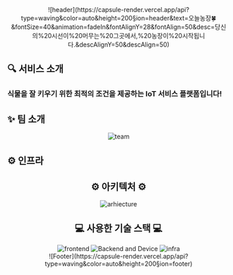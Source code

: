 <div align="center">
![header](https://capsule-render.vercel.app/api?type=waving&color=auto&height=200&section=header&text=오늘농장🍀&fontSize=40&animation=fadeIn&fontAlignY=28&fontAlign=50&desc=당신의%20시선이%20머무는%20그곳에서,%20농장이%20시작됩니다.&descAlignY=50&descAlign=50)
</div>

<h2>🔍 서비스 소개 </h2>
<h3>식물을 잘 키우기 위한 최적의 조건을 제공하는 IoT 서비스 플랫폼입니다!</h3>

<h2>✨ 팀 소개</h2>
<div align="center">
<img src="https://lh3.googleusercontent.com/fife/APg5EOZwnrUyb8HJ1WHOZVMW782iBxgqaypovIFtvjl-zLngm7QdfP_d6mqj1hZ1j0OmceI3L9fX2IW8hfSBNgo2VrYdbzwMWYTPtKQ2llsY0Ea1vEJvN6V8nIjxUF8cJK4HC6LCiQ1CxwEU7wjljn_qE7WpS6x8ygeaZI_uaCZXckud8eQrhrz_Qz38gmE8CLohbB2jmLV0w74PX94l4QUlkEwyac_edX0JS4IG35tGuFwcymJyNWd7m8ivmz_fcG7FHApMs2vW7uevVJEXesUsHPl21Jhr3ZtbOE4OU9DVA2I_FniSKyYOdaDrj36Uv8HR2M_-qWCtwmHLfbhTV_LuHy5npV--J2z8nfOkY7c4oI0tL2Ofg7rEnB7bjPD9xrxD35LLKMPTMokfcAr3BvefYFLQ87yx03MoWbqhgn1YLGZeWGmM9SKimxLgBQ7vZAfCPg9SxYeQYEdjJCiL8j4nfnavbgfucXEeV9EqKOLwdeHqLAHxMEgk_YAX_Sh84qDVaqDKKLI0bQVmL6QPeRTZk_rcdx0F52gmHJtc3OPz-B2sYZ8mhpnvsGP-18xwbASpN4OxUY4CDeRAnd8acwJlI9TG0D1BCcmxLgRr-njx4SClozxUVs7lS8yGpjAQQ140KoiploO35WP_8dnVOpMhK48o1YhTMLRvpYx5GHb77ULPP5ow-QGGblKC9j3kBbZmpVDK6qXMhTvMLy6XSU2ynC0K5tMypyx_jXWmQRAzbDwtj0FwohQFVfdJMigQa1qKGQ63aMwla_c8CTexqoqBEDhr8vWGKinmFERJsS9m8ihaPbhevLG129q_fKBhI7bSDXvF5W4EQkStz-LUsxhy9dAn2RT0FaFQprU_i92Ni-a3O8x6B7izGyVr9GXri0g4f1NgqXk2P1LmhU0ga0weMigaw3cy5npJGzQMuocH3SgouFnoTzOUqRGqpaWmOfCU1nMwGTQ2DFKA_mBIaifPaPJeGxp4Wf78sLzFb2NP3Svd0VnNXcvsEXhrG1BG3Wt_dViDHYGQ9l1X5yHd-2LJFADd-QPeQXd0wsqmvktFhivrFvlbvYYEF1gde6nWBtQk4qebB7FSyyQke6qeh31X-L5IC8DpFZc1dVdNMDoh3pecGCsY7TRUtT2Jgj20tdk9G6k8LoJfZeNYIgF9g7GclmwHzgNfmM2vSQPlBS-my2yO1iDPLLSh9gE7yPbybpvxbaUx1gNrqmhk1tksAJTdYIe8L0g63ZBkBiwpdm9PL-8RVb2OBamyXwk_kZ3rlWkFyDZm77Twlk8_JKe38Y_ZciaLr0yMccfDvvRNMb4_6XfY9qy8PkOR3RlrxtDOpnXLpmbStlvDLrhUIBAnRnE6OqZQa863gyKKOAInP5kfVuMcsB06xCoAQu5bWdBsphaG6hWPA52eL9UzQ49AbifeWh_6p3oov1tH5J54s98fFETWm0kfBymi31fBdu7IbBVdC_ww_h3TbRXAPANTzhzGli62KOEsLdpI2tmOJl7O8BYmgOkkC6r1cY8fX5-DfMI=w702-h937" alt="team">
</div>

<h2>⚙ 인프라</h2>
<div align="center">
<h2>⚙ 아키텍처 ⚙</h2>
<img src="https://lh3.googleusercontent.com/fife/APg5EOaZI78ZSJO2WeoO8omoqPipJ1VoRqkHWAIg8at-WMpnbhvDFRAADbDx_k3cjYCADgGaoBjF2wQoKCEYz-I_s-NsWXvkN3haKkwsh6WhypWazsOhKdkbbuAFyNk_e9ntw_8B2eUhAooMAf3y9z54NbGqtXJUrFyeAvOcpC-BY0DHBR4fjSDyJL9r-NfvyHAeKYslubqsKR-6gK6Y4rUXgU1BDhDbUKsb3AlIQXpRTg2nTpoEBIbs6ykXzUQNPoDrzvOTDV7F_HbigXdOcv68W9BdJFpR20CVlMdlajMaheqaCrCdBQfw6Ywh9nzc9ssVUDG7FgIlN_FLKSDSar7zi2pPIgl7FeLHyR2IqEFyqUP3OAVsvd3Yh6L_OIsb2gPs3CJMJPAOo3yHABmVpoxHAUtP-5qFg9UnbkCZZUlrZvBoCNsM213ltViTtv9h5qiAJx1MSTurl-WGZ9d5lZ2EOztSGOpmhmFb8Tw_6eNHss7l-8xo7sk6RleovXdnhg32ON_f8rbufRe5imDHlC-Z32143HykYClOOccFspTMSS1JXYkpFeqi-bxrlHsCi3doGP8e2Lsw_poOmTvYWyQju4JO95-YhS5CGhCWIRxmIVE4Vl3D8fwFy0PIWCmADbRUH32H0Bc7P7cAzKt9bA527079rprVbLBD5r_FhwO5UguDti85z2iCn9mMnkQ8N_tRhNR9yfV8soXUBXLOMF8Faf-YW-qB0Wwt6H4uTDQvf8GFXbvjrBbb9zWaaIYrx7I6XGnIhpEQmCGE6v1HcArc-RIUEKK-jWpIUUPkqH5P5Zo-OTEGBzZB3OtgaddTHwhDVeLUtJ3PQFi3rqOd6-QpawmlFalNQy_4LWPBozLZPoaTP5_9j_0HS70ss2aMdxwfVWt1lpd1lWRho0bcPQksy8V77ZMyfjUaQVIPEeYLZewPOK7tnuJ2qmhr-YeY-S7Baw5fimA0gsg4Q7xrhb53AVbVWaM-TNYO0XMYcmhwU-zkmTV2OLP1EBTkI_ZF54BKdvKvlxwK216M3v0RdBli_etT2sZrN85QAbH3yY4us_eM5I5qStDCKgrPjee_rKW7LXgxuU3lXNyj193L5jPIaT4UBIRa4ZPjcrd0pSp_KjLgaSt09mLej6N-NV0B8tXJrmSki7hadoEuU5rp6vYA1UJTcK8NT52g2YWQ_r4UVb7UY-_VZdxKrsqgOR5t_g4nfMERWFr3LcPkxVYyHlFzJL9Ue5YUeZBIOKOC3Jk9vBtV2WJxpZH3D71rVhHo467Pot9HUH63B1Ksh7oj7Np2xcjr_RmMMJMA3sPrz42gYPpZru2Mr-lx1_CF223O2SNTIrfH1_RO8bovL5wmLCJPIjtSClvbsmu2bSIR2HlMN85oz-iqcVRrZS5JR4JZ6SN7xA4Xr-_7f-KceBK8V8HjnZaOuaZhxy-wXZH0yX-BChY_1MhNL300la9VBeOuXdGUsOGhKr-hSWWK8u2NIcX378aVqhjqmWsWEDCi1zuv6d4yWRJ_VerN2x3CfPHrrKY=w702-h937" alt="arhiecture">

<h2>💻 사용한 기술 스택 💻</h2>

<img src="https://lh3.googleusercontent.com/fife/APg5EOb8Fwh9jDF2p6v4SflsoIiLo0Q0jusrljfOQTjL-7Qllu-hhbc-JTeU5QnHpBTB1YdBdyPzXx5fH-OggcxwkiABHutTnJ5rXZEx4XN0jUO6Rhy5XVpAcuZE_BDDNOInmjqMuw3BpJ45BeiKqALHmmDQHAC6__TE2ixSDXB5NSSvotBPD3_OBK0WEgUFKNRLpHZu1Y8lAqfrua_I7TI750-ruu2D7x8RsrOl8iCtATPeRvdvdyfw_6KFdmIyq2ab03eFC3IBsT1pui4m_F8BQShZ9RZ8zxTLOH-wC8jT8faz-hUIeag8GtY4-L3Zyzzl5m6yPkCUQyHf_pvEeXDsVhrMDJ6-CXr31o7LgKP5glz2ehNmzNqdsSwh-1MCuQWdOb6fP5iX6axIIoa2HGMitdC0a-mVx34XjHCK8WOnS2HfVuJFnKF9M4V4WCeu8NnlfJoXy__6B7BJQFlAjaM_nov6vLjDeTzhfjXmllfpn-H3f3wGDFIxrkpwrztOfVJ19Hl395eMvt3SNBJCCtXf1YsRGNPt0QYYbir0RY9_RHk5g3l59vWJ4uRt5HX2ZTjdH6zICwZCfh4tkKPqXEDuInouj8_sUiLcW3s-G3tlDSpfW8cM7PMcPVBsdcsuN0LRhFdoDq3-yBxpFc2VyTnCJbb7_jReRZ3YrV3fck1611QHLioosRVVteg6spmS3zJ70GJOVasnswM8lon49HfPrY5yXkV8de_O8-xOMcMReN3BiCrti4Wi6Qf2R7IOj5GSKaVcWRJHy8UgeW-yNBXwM44X09Ke2aMgvBJEM6svdLlWARLXH1znqOnX2qdkM8z0ZENq1yDbtldSRrXKgy4yXLiSsyu4RlWHogyH6PtEKux1RCmOOMLGdwhPxbdcVSajkcCDTMFjnzZyDu3lNQ2fTceynLOrC56JyBkgviJzI0nGf_RhjQoOmg9MDlBgYwHo3ux84Z0bW7ZUMaXI6Of5ZTE7e6Y7q9VY-UJ_wCmTX4F1rIM7uPZA4RZKmsHDiGVFgjyo6wGYmoGRhY6KRC4wvhidsZdJ4CEyP5f2RQ7jVIGwg6lnJ541cwEsFZ1T9VN8B4PF5pBumtq6w29moYuYf2-3HwSoqtA5A9UnmAtNvBq4V_GCOj7bBGT3nMlNEm9frbec5Ox-Ip892M80r5WaBg2G1SkGrCj8MPUzPfmYnNiru5jN05DcDfs4ltJ3qPshYUuta1k5XjQkJnPO0zau59ChQ5Caps9kzMvfQuwvpbJVmvAb2rmoqmdJc3fI0PVVZno_Bda_126tWZhFRio4gbuBaKGTqniY8_McuKT1WoBpcPu9IDKwa8AtvA9TN2KFntNyd6ClYd7vvsZN_cV7uE0Gx4zmSoGW1ad-osxPcPRj7u10jQMYhP_X9tkf53VhqXVMB6qlghZA3IpN6a_YT06NjN3e2w51tl6IYEjmzH8YWD-778mdo_cfezbX72Xym3YPAcr9slF3SuztRJBGoPq4k_n3uqleuXrpauFL0lDi8pbJnWjeqFc-P04NVkM=w702-h937" alt="frontend">

<img src="https://lh3.googleusercontent.com/fife/APg5EOYA01E7y4mGjY8W958CmmKlKcBnTgaTYR9SicvGdkEa_Wucs2Iz98jdQnocqTW6o4NRTzwHGfQ1IOJeRm6e5X_bhJ_wvLuw4zTrkRojpyENv27kuRZ0lRSCmOn1GHXYcsK5lWXlRBJU85z93RcD6Nq_ATYHJFrai0nl_LsBZXCn-idKfZn3KhJfNndc6HuehDHlKjgg56IH2s6cLu456XU_TuSse4yLm1UauZn4KKkqQXFNalHHkm5FU1QoBsmK2FV7fsdjprsIM6hZ0w6NmYBxJurkDFFJs8v6qytETab-JCzDU4F3w1eMYwCugROfSrL_yIpOEtlPANpDKmiq860kg4qZfDyOp6HxuNyR9shh5QTxI6H0D1Jgz4oPr2OquQsNXCyLCr3Dt7-LqDHgRnqWbA3m2smfZhnEf2N7B0LkEf56nVtZQES5bKHE_XNm5fv5YwAsezLW4GRSl4dBXFCmCLLSpAuc9LJt5yd9gq_TNnaSTtYB1x5H5qJZdxyxWSZr21q6z3fc3qJJxXqKF-HR0gCM7dqTiIMw1shdqWJZjsblswTE-ho8V915n8wEpXcWP8N9uG-v20dRV3t9G9hoH2PHuWAijITSnBg4bgtZ6Wl4Zm2tr6mcqMO9xlyTQJtAKYv88DsWqKkGekvQ5y990wRPanXm-_S7zpw0XyWmboz_y1sMNIX_p-5OxgbSuanMVCzh7Vp5WGWlMMiOyYxs2v67ThBVjBrbCFziF-D7324g_IsAenzqqKaWctYj1FeweVGljoC7ydLFNuaNQVklzetV0siaGKCCz11IVnJDE4cRL_rTxuDMG4xf6A6saSNjtu1vJLtiYIbdJkdYNVX0XZLx5Y-dGAqi0DBd10-yeUd6k9j8H3lL3pX8oQrpHza4LtCGPLJ_iR9L3A4Pw-r11BWo12juuhvIgIDWuVs7zuD9AoumGNhBIz5JZtzjem7Zbx9MRg7rJOVcB7QIejdO8HpiLkTrEUeDBJE3hYpX8t9gwXlCAGGLayFkacV0a6a5UspzkBtBn2zvMDrPFjOzkL2g1HBnSFfj3Hv94_aXyt3NC8Fuk7Omxj61dVyK8diwANJKbpJltHefA2kucuViKqcp5YwF1EpyA3KJ0q9YE72TCWz3Bx3QzdATLaM2r-95cj6BMCJdlIcx1z3BFoYq0p_pHZlxMBZvDpTVcdM_UK1Jl7aSvmFVRwMJMxLwig0ABkv9m-ukfBrnpvabmNxgIa2SysoEYkxTxoremNgGXVDA467WK8_5Mc3YY_enRU6yPr0OyGbwZcpjOas6nr66uJli_xNjtgv92XNTSnx2mFu9Zs7sp0MoA5di6-oFynxA_KFUgfEBCffWT_jvxY8_XCt2u8JcG0-euxiVDLKp2Z2ppSaqMJ-idb3CTtvyK7zyEEX3819ZktuP8DeVmwq019YtvdUnS_X-41NGxQ26ES-aCWzKgNlEF1CztSYYkTUQChipbECackZg0UoEyHT5VUyWPW3mBAojF-BqK7rzcE2ePyvbOtxCn8Vd8Ik=w702-h937" alt="Backend and Device">

<img src="https://lh3.googleusercontent.com/fife/APg5EOY0EahJW_bQfqNF4n3uowujrZClYw8ZkhjncLSSZswE_31n4mbGTnm7KfyriSIgZJaNmuTdwxDl43SA341cJ_IQoPj8g69gzmAjqOzxhnXr0A397TY9jX9WWBTKDGuY_yOFYTxs1TunAfWQxmFn1tDSvDGs0caKe78YwRBpGELJjFLHoIw6pw2zr5EC1ZqbSdsXVtjJVCS-X0D_JYqGshS7ArPBt0IAJwbUvxhVbR6mr7Rm4GMQDse90XU-lss9jScgOkKfmZaUU6gHpEdGxIK8qHjocXQkguFvkn89tjTXKP546WkZo8C7_PRL9QAgqne7-SrC_VycRO1yei4zd5huZZGdWzCsEd4LPwB-PvyZ4u0vxQ85TCVOzqwPHLSGrj3FT3vAUTzzBzjh3rPHW4e8gDe4w_w55q16tRrQFnB48yNddolXiaclQLPs8yZw9Xq00H9lAEFFnNEvRyvTWPNOEhAQOd21KdtZZ9YVk6HXsmTXFBXDXTjKPmwWuzDMXmxuzCdeRF3vWUj9SFy_iwxBX3xo0TATtMpLNSVz6VF6LX2tuUMcYKH4-dri6Jyf9Fpz-EN12WJTcx4ePz0MqPgTULewJ_2HjaDm2xUVIizWPdeszUMRALJSz8KxKAjA24t5vUulnGTDkQDu4YJQxZPJkorByaD11jkzQKt-ypuSlvS1KZBJeIoemwoxJcFWaIFEia5-jH-H3y0R7urz9ERz44dE7BGsySsz03xv1VxVRcexFItHMu0tFUgJ3jf3C3MmJVH6WdQdKjoThGYXGhge60MiYMHFK5WWCH2F9oPyZFaYzRMtMWliRK-8raaG0tTaCQ3BkdBnGWG1rjFJ52pQmCQP2--ICKsGQH9tLDoV3XQR_oU1iEFXnGtcYneLtahkTNN2lVWOuffDJAuxV1jgkn69EqtMaemmHp1vGUfwwvoJsq7jU5Dg6Tczc36zz6TToxhZBzBlMyiqdkw1SdmrsZqAkxAnDi7emGyoNKyEwcE_GtV0q6Dz7J_keAo26GAGeNpHXyyU_uXh_W9H0w8ssuY-5lSAO8CcYCNvXwVR0PYMQdIVwbyzCBI6aZ5J7DMn49vyENY809i7uCbWQfinJYWNpRe5wjgy__zkXGkolpGZU7z6MqRrR_YcBv40W1Q7q56ozTEe7zIl7GXvMLas3I_o4mNNgvymm3oRtcI5PATIaGAKiAr7dO3Rz8hxc8jxo9bJ_2BbTz33lyrmWZF-YH8JetwE8n5f1AfHrrOaUgjkMskOflT79sX6bomdVSpINwhFy8HbP9WvIn_WIwBQ864IMCVeKBJL6fV4GtaUyzGq0MuR12_9svpx-clBMaoMX9w2_bBYFqItiFtPpxDyxd_tUtcBGEnJvNILJbLzZIehKlAL4Hm2KYK4HSL3P4jmCVGIHIIzuh-KG6iKnwbCqRcbthilGBw_9n9pcRy0CyeI8i2ytmTgNfQ4zGIwB5ngMepPyVeOlG-LtE4qBVHwWbb3ij3Bfhh0nTnG0GLNkqfq8m719ouyxiNyLtE=w702-h937" alt="infra">
</div>
<div align="center">
![Footer](https://capsule-render.vercel.app/api?type=waving&color=auto&height=200&section=footer)
</div>
